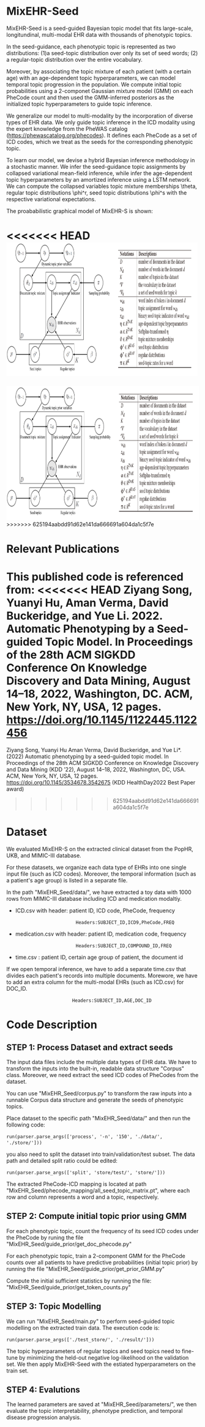 # MixEHR-Seed

MixEHR-Seed is a seed-guided Bayesian topic model that fits large-scale, longitundinal, multi-modal EHR data with thousands of phenotypic topics. 

In the seed-guidance, each phenotypic topic is represented as two distributions: (1)a seed-topic distribution over only its set of seed words;
(2) a regular-topic distribution over the entire vocabulary.

Moreover, by associating the topic mixture of each patient (with a certain age) with an age-dependent topic hyperparameters, we can model temporal topic progression in the population. We compute initial topic probabilities using a 2-componet Gaussian mixture model (GMM) on each PheCode count and then used the GMM-inferred posteriors as the initialized topic hyperparameters to guide topic inference.

We generalize our model to multi-modality by the incorporation of diverse types of EHR data. We only guide topic inference in the ICD modality using the expert knowledge from the PheWAS catalog (https://phewascatalog.org/phecodes). It defines each PheCode as a set of ICD codes, which we treat as the seeds for the corresponding phenotypic topic.

To learn our model, we devise a hybrid Bayesian inference methodology in a stochastic manner. We infer the seed-guidance topic assignments by collapsed variational mean-field inference, while infer the age-dependent topic hyperparameters by an amortized inference using a LSTM network. We can  compute the collapsed variables
topic mixture memberships \theta, regular topic distributions \phi^r, seed topic distributions \phi^s with the respective variational expectations.

The proababilistic graphical model of MixEHR-S is shown:

<<<<<<< HEAD
<img src="https://github.com/li-lab-mcgill/MixEHR-Seed/blob/main/figures/PGM.jpg" width="500" height="350">
=======
<img src="https://github.com/li-lab-mcgill/MixEHR-Seed/blob/main/figures/PGM.jpg" width="920" height="350">
>>>>>>> 625194aabdd91d62e141da666691a604da1c5f7e


# Relevant Publications

This published code is referenced from: 
<<<<<<< HEAD
Ziyang Song, Yuanyi Hu, Aman Verma, David Buckeridge, and Yue Li. 2022.
Automatic Phenotyping by a Seed-guided Topic Model. In Proceedings of the
28th ACM SIGKDD Conference On Knowledge Discovery and Data Mining,
August 14–18, 2022, Washington, DC. ACM, New York, NY, USA, 12 pages.
https://doi.org/10.1145/1122445.1122456
=======
Ziyang Song, Yuanyi Hu Aman Verma, David Buckeridge, and Yue Li*. (2022) Automatic phenotyping by a seed-guided topic model. In Proceedings of the 28th ACM SIGKDD Conference on Knowledge Discovery and Data Mining (KDD ’22), August 14–18, 2022, Washington, DC, USA. ACM, New York, NY, USA, 12 pages. https://doi.org/10.1145/3534678.3542675 (KDD HealthDay2022 Best Paper award)
>>>>>>> 625194aabdd91d62e141da666691a604da1c5f7e


# Dataset

We evaluated MixEHR-S on the extracted clinical dataset from the PopHR, UKB, and MIMIC-III database. 

For these datasets, we organize each data type of EHRs into one single input file (such as ICD codes). Moreover, the temporal information (such as a patient's age group) is listed in a separate file. 

In the path "MixEHR_Seed/data/", we have extracted a toy data with 1000 rows from MIMIC-III database including ICD and medication modaltiy.

- ICD.csv with header: patient ID,	ICD code,	PheCode, frequency


                            Headers:SUBJECT_ID,ICD9,PheCode,FREQ


- medication.csv with header: patient ID,	medication code, frequency


                            Headers:SUBJECT_ID,COMPOUND_ID,FREQ


- time.csv : patient ID, certain age group of patient, the document id 

If we open temporal inference, we have to add a separate time.csv that divides each patient's records into multiple documents. Morewore, we have to add an extra column for the multi-modal EHRs (such as ICD.csv) for DOC_ID. 

                            Headers:SUBJECT_ID,AGE,DOC_ID
              
              
# Code Description

## STEP 1: Process Dataset and extract seeds

The input data files include the multiple data types of EHR data. We have to transform the inputs into the built-in, readable data structure "Corpus" class. Moreover, we need extract the seed ICD codes of PheCodes from the dataset.

You can use "MixEHR_Seed/corpus.py" to transform the raw inputs into a runnable Corpus data structure and generate the seeds of phenotypic topics. 

Place dataset to the specific path "MixEHR_Seed/data/" and then run the following code:

    run(parser.parse_args(['process', '-n', '150', './data/', './store/']))
    
you also need to split the dataset into train/validation/test subset. The data path and detailed split ratio could be edited:
    
    run(parser.parse_args(['split', 'store/test/', 'store/']))
	
The extracted PheCode-ICD mapping is located at path "MixEHR_Seed/phecode_mapping/all_seed_topic_matrix.pt", where each row and column represents a word and a topic, respectively.


## STEP 2: Compute initial topic prior using GMM

For each phenotypic topic, count the frequency of its seed ICD codes under the PheCode by runing the file "MixEHR_Seed/guide_prior/get_doc_phecode.py"

For each phenotypic topic, train a 2-component GMM for the PheCode counts over all patients to have predictive probabilities (initial topic prior) by running the file "MixEHR_Seed/guide_prior/get_prior_GMM.py"

Compute the initial sufficient statistics by running the file: "MixEHR_Seed/guide_prior/get_token_counts.py"

## STEP 3: Topic Modelling

We can run "MixEHR_Seed/main.py" to perform seed-guided topic modelling on the extracted train data. 
The execution code is:

    run(parser.parse_args(['./test_store/', './result/']))
    
The topic hyperparameters of regular topics and seed topics need to fine-tune by minimizing the held-out negative log-likelihood on the validation set. We then apply MixEHR-Seed with the estiated hyperparameters on the train set. 
 

## STEP 4: Evalutions

The learned parameters are saved at "MixEHR_Seed/parameters/", we then evaluate the topic interpretability, phenotype prediction, and temporal disease progression analysis. 
    






